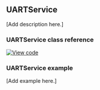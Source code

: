 ## UARTService

[Add description here.]

### UARTService class reference

[![View code](https://www.mbed.com/embed/?type=library)](http://os-doc-builder.test.mbed.com/docs/v5.8/mbed-os-api-doxy/class_u_a_r_t_service.html)

### UARTService example

[Add example here.]
